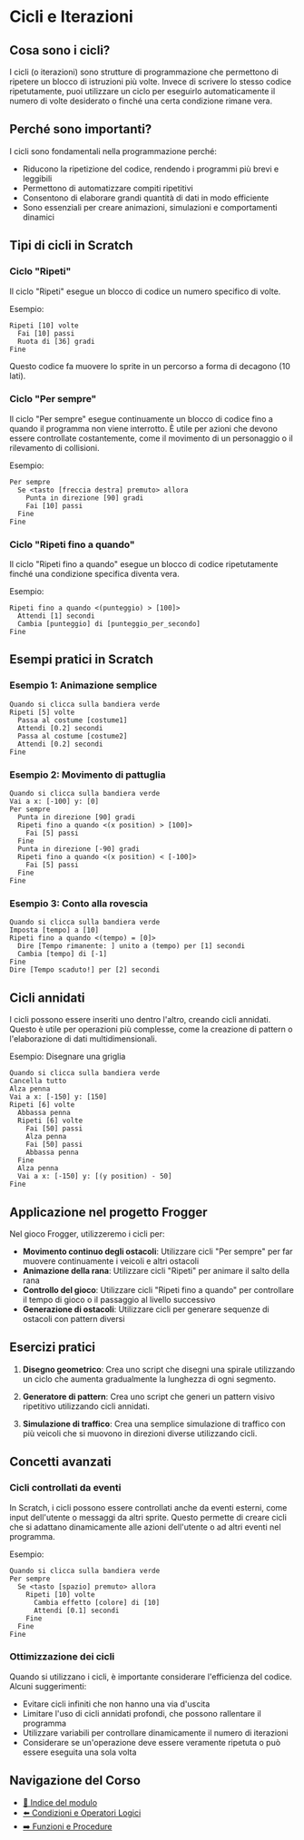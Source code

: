 # Cicli e Iterazioni

## Cosa sono i cicli?

I cicli (o iterazioni) sono strutture di programmazione che permettono di ripetere un blocco di istruzioni più volte. Invece di scrivere lo stesso codice ripetutamente, puoi utilizzare un ciclo per eseguirlo automaticamente il numero di volte desiderato o finché una certa condizione rimane vera.

## Perché sono importanti?

I cicli sono fondamentali nella programmazione perché:

- Riducono la ripetizione del codice, rendendo i programmi più brevi e leggibili
- Permettono di automatizzare compiti ripetitivi
- Consentono di elaborare grandi quantità di dati in modo efficiente
- Sono essenziali per creare animazioni, simulazioni e comportamenti dinamici

## Tipi di cicli in Scratch

### Ciclo "Ripeti"

Il ciclo "Ripeti" esegue un blocco di codice un numero specifico di volte.

Esempio:
```
Ripeti [10] volte
  Fai [10] passi
  Ruota di [36] gradi
Fine
```
Questo codice fa muovere lo sprite in un percorso a forma di decagono (10 lati).

### Ciclo "Per sempre"

Il ciclo "Per sempre" esegue continuamente un blocco di codice fino a quando il programma non viene interrotto. È utile per azioni che devono essere controllate costantemente, come il movimento di un personaggio o il rilevamento di collisioni.

Esempio:
```
Per sempre
  Se <tasto [freccia destra] premuto> allora
    Punta in direzione [90] gradi
    Fai [10] passi
  Fine
Fine
```

### Ciclo "Ripeti fino a quando"

Il ciclo "Ripeti fino a quando" esegue un blocco di codice ripetutamente finché una condizione specifica diventa vera.

Esempio:
```
Ripeti fino a quando <(punteggio) > [100]>
  Attendi [1] secondi
  Cambia [punteggio] di [punteggio_per_secondo]
Fine
```

## Esempi pratici in Scratch

### Esempio 1: Animazione semplice

```
Quando si clicca sulla bandiera verde
Ripeti [5] volte
  Passa al costume [costume1]
  Attendi [0.2] secondi
  Passa al costume [costume2]
  Attendi [0.2] secondi
Fine
```

### Esempio 2: Movimento di pattuglia

```
Quando si clicca sulla bandiera verde
Vai a x: [-100] y: [0]
Per sempre
  Punta in direzione [90] gradi
  Ripeti fino a quando <(x position) > [100]>
    Fai [5] passi
  Fine
  Punta in direzione [-90] gradi
  Ripeti fino a quando <(x position) < [-100]>
    Fai [5] passi
  Fine
Fine
```

### Esempio 3: Conto alla rovescia

```
Quando si clicca sulla bandiera verde
Imposta [tempo] a [10]
Ripeti fino a quando <(tempo) = [0]>
  Dire [Tempo rimanente: ] unito a (tempo) per [1] secondi
  Cambia [tempo] di [-1]
Fine
Dire [Tempo scaduto!] per [2] secondi
```

## Cicli annidati

I cicli possono essere inseriti uno dentro l'altro, creando cicli annidati. Questo è utile per operazioni più complesse, come la creazione di pattern o l'elaborazione di dati multidimensionali.

Esempio: Disegnare una griglia
```
Quando si clicca sulla bandiera verde
Cancella tutto
Alza penna
Vai a x: [-150] y: [150]
Ripeti [6] volte
  Abbassa penna
  Ripeti [6] volte
    Fai [50] passi
    Alza penna
    Fai [50] passi
    Abbassa penna
  Fine
  Alza penna
  Vai a x: [-150] y: [(y position) - 50]
Fine
```

## Applicazione nel progetto Frogger

Nel gioco Frogger, utilizzeremo i cicli per:

- **Movimento continuo degli ostacoli**: Utilizzare cicli "Per sempre" per far muovere continuamente i veicoli e altri ostacoli
- **Animazione della rana**: Utilizzare cicli "Ripeti" per animare il salto della rana
- **Controllo del gioco**: Utilizzare cicli "Ripeti fino a quando" per controllare il tempo di gioco o il passaggio al livello successivo
- **Generazione di ostacoli**: Utilizzare cicli per generare sequenze di ostacoli con pattern diversi

## Esercizi pratici

1. **Disegno geometrico**: Crea uno script che disegni una spirale utilizzando un ciclo che aumenta gradualmente la lunghezza di ogni segmento.

2. **Generatore di pattern**: Crea uno script che generi un pattern visivo ripetitivo utilizzando cicli annidati.

3. **Simulazione di traffico**: Crea una semplice simulazione di traffico con più veicoli che si muovono in direzioni diverse utilizzando cicli.

## Concetti avanzati

### Cicli controllati da eventi

In Scratch, i cicli possono essere controllati anche da eventi esterni, come input dell'utente o messaggi da altri sprite. Questo permette di creare cicli che si adattano dinamicamente alle azioni dell'utente o ad altri eventi nel programma.

Esempio:
```
Quando si clicca sulla bandiera verde
Per sempre
  Se <tasto [spazio] premuto> allora
    Ripeti [10] volte
      Cambia effetto [colore] di [10]
      Attendi [0.1] secondi
    Fine
  Fine
Fine
```

### Ottimizzazione dei cicli

Quando si utilizzano i cicli, è importante considerare l'efficienza del codice. Alcuni suggerimenti:

- Evitare cicli infiniti che non hanno una via d'uscita
- Limitare l'uso di cicli annidati profondi, che possono rallentare il programma
- Utilizzare variabili per controllare dinamicamente il numero di iterazioni
- Considerare se un'operazione deve essere veramente ripetuta o può essere eseguita una sola volta

## Navigazione del Corso
- [📑 Indice del modulo](./README.md)
- [⬅️ Condizioni e Operatori Logici](./02-CondizioniEOperatoriLogici.md)
- [➡️ Funzioni e Procedure](./04-FunzioniEProcedure.md)